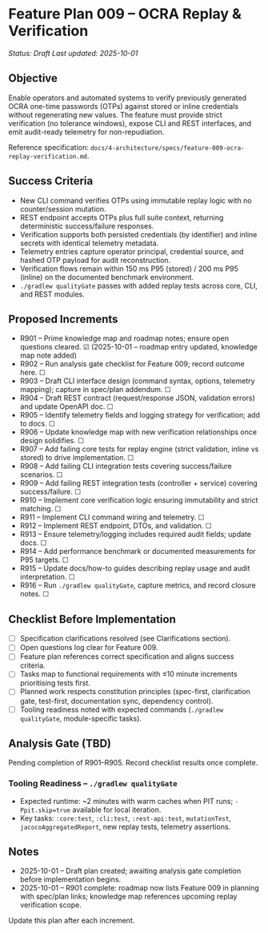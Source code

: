 # Feature Plan 009 – OCRA Replay & Verification

_Status: Draft_
_Last updated: 2025-10-01_

## Objective
Enable operators and automated systems to verify previously generated OCRA one-time passwords (OTPs) against stored or inline credentials without regenerating new values. The feature must provide strict verification (no tolerance windows), expose CLI and REST interfaces, and emit audit-ready telemetry for non-repudiation.

Reference specification: `docs/4-architecture/specs/feature-009-ocra-replay-verification.md`.

## Success Criteria
- New CLI command verifies OTPs using immutable replay logic with no counter/session mutation.
- REST endpoint accepts OTPs plus full suite context, returning deterministic success/failure responses.
- Verification supports both persisted credentials (by identifier) and inline secrets with identical telemetry metadata.
- Telemetry entries capture operator principal, credential source, and hashed OTP payload for audit reconstruction.
- Verification flows remain within 150 ms P95 (stored) / 200 ms P95 (inline) on the documented benchmark environment.
- `./gradlew qualityGate` passes with added replay tests across core, CLI, and REST modules.

## Proposed Increments
- R901 – Prime knowledge map and roadmap notes; ensure open questions cleared. ☑ (2025-10-01 – roadmap entry updated, knowledge map note added)
- R902 – Run analysis gate checklist for Feature 009; record outcome here. ☐
- R903 – Draft CLI interface design (command syntax, options, telemetry mapping); capture in spec/plan addendum. ☐
- R904 – Draft REST contract (request/response JSON, validation errors) and update OpenAPI doc. ☐
- R905 – Identify telemetry fields and logging strategy for verification; add to docs. ☐
- R906 – Update knowledge map with new verification relationships once design solidifies. ☐
- R907 – Add failing core tests for replay engine (strict validation, inline vs stored) to drive implementation. ☐
- R908 – Add failing CLI integration tests covering success/failure scenarios. ☐
- R909 – Add failing REST integration tests (controller + service) covering success/failure. ☐
- R910 – Implement core verification logic ensuring immutability and strict matching. ☐
- R911 – Implement CLI command wiring and telemetry. ☐
- R912 – Implement REST endpoint, DTOs, and validation. ☐
- R913 – Ensure telemetry/logging includes required audit fields; update docs. ☐
- R914 – Add performance benchmark or documented measurements for P95 targets. ☐
- R915 – Update docs/how-to guides describing replay usage and audit interpretation. ☐
- R916 – Run `./gradlew qualityGate`, capture metrics, and record closure notes. ☐

## Checklist Before Implementation
- [ ] Specification clarifications resolved (see Clarifications section).
- [ ] Open questions log clear for Feature 009.
- [ ] Feature plan references correct specification and aligns success criteria.
- [ ] Tasks map to functional requirements with ≤10 minute increments prioritising tests first.
- [ ] Planned work respects constitution principles (spec-first, clarification gate, test-first, documentation sync, dependency control).
- [ ] Tooling readiness noted with expected commands (`./gradlew qualityGate`, module-specific tasks).

## Analysis Gate (TBD)
Pending completion of R901–R905. Record checklist results once complete.

### Tooling Readiness – `./gradlew qualityGate`
- Expected runtime: ~2 minutes with warm caches when PIT runs; `-Ppit.skip=true` available for local iteration.
- Key tasks: `:core:test`, `:cli:test`, `:rest-api:test`, `mutationTest`, `jacocoAggregatedReport`, new replay tests, telemetry assertions.

## Notes
- 2025-10-01 – Draft plan created; awaiting analysis gate completion before implementation begins.
- 2025-10-01 – R901 complete: roadmap now lists Feature 009 in planning with spec/plan links; knowledge map references upcoming replay verification scope.

Update this plan after each increment.
